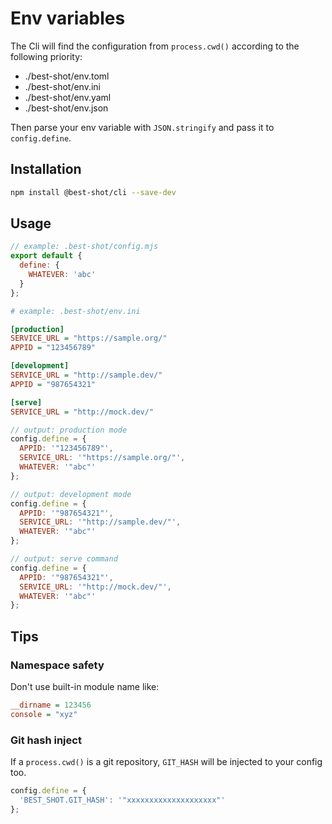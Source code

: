 # Env variables

The Cli will find the configuration from `process.cwd()` according to the following priority:

- ./best-shot/env.toml
- ./best-shot/env.ini
- ./best-shot/env.yaml
- ./best-shot/env.json

Then parse your env variable with `JSON.stringify` and pass it to `config.define`.

## Installation

```bash
npm install @best-shot/cli --save-dev
```

## Usage

```mjs
// example: .best-shot/config.mjs
export default {
  define: {
    WHATEVER: 'abc'
  }
};
```

```ini
# example: .best-shot/env.ini

[production]
SERVICE_URL = "https://sample.org/"
APPID = "123456789"

[development]
SERVICE_URL = "http://sample.dev/"
APPID = "987654321"

[serve]
SERVICE_URL = "http://mock.dev/"
```

```mjs
// output: production mode
config.define = {
  APPID: '"123456789"',
  SERVICE_URL: '"https://sample.org/"',
  WHATEVER: '"abc"'
};

// output: development mode
config.define = {
  APPID: '"987654321"',
  SERVICE_URL: '"http://sample.dev/"',
  WHATEVER: '"abc"'
};

// output: serve command
config.define = {
  APPID: '"987654321"',
  SERVICE_URL: '"http://mock.dev/"',
  WHATEVER: '"abc"'
};
```

## Tips

### Namespace safety

Don't use built-in module name like:

```ini
__dirname = 123456
console = "xyz"
```

### Git hash inject

If a `process.cwd()` is a git repository, `GIT_HASH` will be injected to your config too.

```mjs
config.define = {
  'BEST_SHOT.GIT_HASH': '"xxxxxxxxxxxxxxxxxxxx"'
};
```
